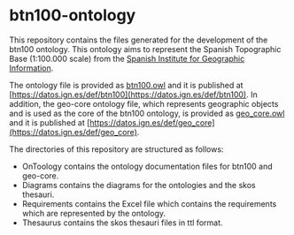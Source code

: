 # btn100-ontology
This repository contains the files generated for the development of the btn100 ontology. This ontology aims to represent the Spanish Topographic Base (1:100.000 scale) from the [Spanish Institute for Geographic Information](http://www.ign.es/web/ign/portal). 

The ontology file is provided as [btn100.owl](https://github.com/oeg-upm/ontology-BTN100/blob/master/btn100.owl) and it is published at [https://datos.ign.es/def/btn100](https://datos.ign.es/def/btn100). In addition, the geo-core ontology file, which represents geographic objects and is used as the core of the btn100 ontology, is provided as [geo_core.owl](https://github.com/oeg-upm/ontology-BTN100/blob/master/geo_core.owl) and it is published at [https://datos.ign.es/def/geo_core](https://datos.ign.es/def/geo_core).

The directories of this repository are structured as follows:
- OnToology contains the ontology documentation files for btn100 and geo-core.
- Diagrams contains the diagrams for the ontologies and the skos thesauri.
- Requirements contains the Excel file which contains the requirements which are represented by the ontology.
- Thesaurus contains the skos thesauri files in ttl format. 






